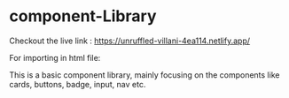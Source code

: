 # component-Library
Checkout the live link : https://unruffled-villani-4ea114.netlify.app/

For importing in html file: <link rel="stylesheet" href="https://unruffled-villani-4ea114.netlify.app/styles.css"> 

This is a basic component library, mainly focusing on the components like cards, buttons, badge, input, nav etc.

